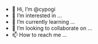 - 👋 Hi, I’m @cypogi
- 👀 I’m interested in ...
- 🌱 I’m currently learning ...
- 💞️ I’m looking to collaborate on ...
- 📫 How to reach me ...

<!---
cypogi/cypogi is a ✨ special ✨ repository because its `README.md` (this file) appears on your GitHub profile.
You can click the Preview link to take a look at your changes.
--->
